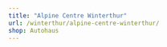 ```yaml
---
title: "Alpine Centre Winterthur"
url: /winterthur/alpine-centre-winterthur/
shop: Autohaus
---
```

